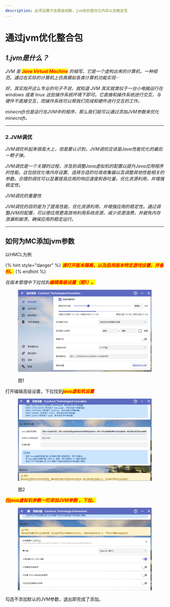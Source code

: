 ```yaml
---
description: 此项设置不会提高帧数，jvm目的是优化内存以及稳定性
---
```


# 通过jvm优化整合包

## _1.jvm是什么？_

_JVM 是 <mark style="color:red;">**Java Virtual Machine**</mark> 的缩写，它是一个虚构出来的计算机，一种规范。通过在实际的计算机上仿真模拟各类计算机功能实现···_

_好，其实抛开这么专业的句子不说，就知道 JVM 其实就类似于一台小电脑运行在 windows 或者 linux 这些操作系统环境下即可。它直接和操作系统进行交互，与硬件不直接交互，而操作系统可以帮我们完成和硬件进行交互的工作。_

_minecraft也是运行在JVM中的程序，那么我们就可以通过添加JVM参数来优化minecraft。_

***

### 2.JVM调优

_JVM调优听起来很高大上，但是要认识到，JVM调优应该是Java性能优化的最后一颗子弹。_

_JVM调优是一个关键的过程，涉及到调整Java虚拟机的配置以提升Java应用程序的性能。这包括优化堆内存设置、选择合适的垃圾收集器以及调整其他性能相关的参数。合理的调优可以显著提高应用的响应速度和吞吐量，优化资源利用，并增强稳定性。_

_JVM调优的重要性_

_JVM调优的目的是为了提高性能，优化资源利用，并增强应用的稳定性。通过调整JVM的配置，可以使应用更高效地利用系统资源，减少资源浪费，并避免内存泄漏和崩溃，确保应用的稳定运行。_

***

## 如何为MC添加jvm参数

以HMCL为例

{% hint style="danger" %}
_<mark style="color:red;">**请打开版本隔离，以及启用版本特定游戏设置，并备份。**</mark>_
{% endhint %}

_在版本管理中下拉找到<mark style="color:red;">**编辑高级设置（图1）。**</mark>_

<figure><img src="../.gitbook/assets/屏幕截图 2025-03-08 141814.png" alt=""><figcaption><p>图1</p></figcaption></figure>

打开编辑高级设置，下拉找&#x5230;_<mark style="color:red;">**java虚拟机设置**</mark>_

<figure><img src="../.gitbook/assets/屏幕截图 2025-03-08 142145.png" alt=""><figcaption><p>图2</p></figcaption></figure>

_<mark style="color:red;">**在java虚拟机参数一栏添加JVM参数 ，下拉。**</mark>_

<figure><img src="../.gitbook/assets/屏幕截图 2025-03-08 142451.png" alt=""><figcaption></figcaption></figure>

勾选不添加默认的JVM参数，退出即完成了添加。

